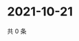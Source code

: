 # 2021-10-21

共 0 条

<!-- BEGIN WEIBO -->
<!-- 最后更新时间 Thu Oct 21 2021 07:11:38 GMT+0800 (China Standard Time) -->

<!-- END WEIBO -->
